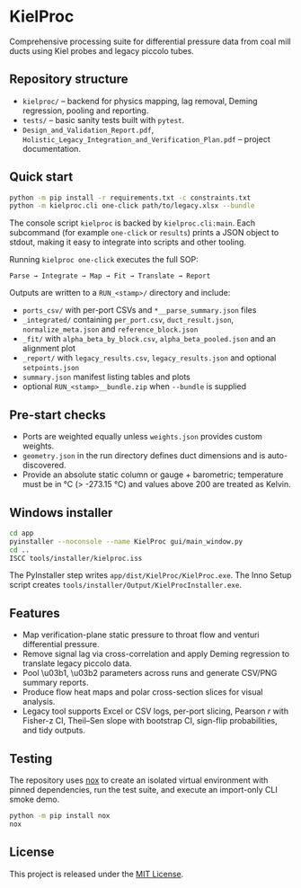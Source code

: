 # KielProc

Comprehensive processing suite for differential pressure data from coal mill ducts using Kiel probes and legacy piccolo tubes.

## Repository structure

- `kielproc/` – backend for physics mapping, lag removal, Deming regression, pooling and reporting.
- `tests/` – basic sanity tests built with `pytest`.
- `Design_and_Validation_Report.pdf`, `Holistic_Legacy_Integration_and_Verification_Plan.pdf` – project documentation.

## Quick start

```bash
python -m pip install -r requirements.txt -c constraints.txt
python -m kielproc.cli one-click path/to/legacy.xlsx --bundle
```

The console script `kielproc` is backed by `kielproc.cli:main`.  Each
subcommand (for example `one-click` or `results`) prints a JSON object to
stdout, making it easy to integrate into scripts and other tooling.

Running `kielproc one-click` executes the full SOP:

```
Parse → Integrate → Map → Fit → Translate → Report
```

Outputs are written to a `RUN_<stamp>/` directory and include:

- `ports_csv/` with per-port CSVs and `*__parse_summary.json` files
- `_integrated/` containing `per_port.csv`, `duct_result.json`,
  `normalize_meta.json` and `reference_block.json`
- `_fit/` with `alpha_beta_by_block.csv`, `alpha_beta_pooled.json` and an
  alignment plot
- `_report/` with `legacy_results.csv`, `legacy_results.json` and optional
  `setpoints.json`
- `summary.json` manifest listing tables and plots
- optional `RUN_<stamp>__bundle.zip` when `--bundle` is supplied

## Pre-start checks

- Ports are weighted equally unless `weights.json` provides custom weights.
- `geometry.json` in the run directory defines duct dimensions and is auto-discovered.
- Provide an absolute static column or gauge + barometric; temperature must be in °C (> -273.15 °C) and values above 200 are treated as Kelvin.

## Windows installer

```bash
cd app
pyinstaller --noconsole --name KielProc gui/main_window.py
cd ..
ISCC tools/installer/kielproc.iss
```

The PyInstaller step writes `app/dist/KielProc/KielProc.exe`.
The Inno Setup script creates `tools/installer/Output/KielProcInstaller.exe`.


## Features

- Map verification-plane static pressure to throat flow and venturi differential pressure.
- Remove signal lag via cross-correlation and apply Deming regression to translate legacy piccolo data.
- Pool \u03b1, \u03b2 parameters across runs and generate CSV/PNG summary reports.
- Produce flow heat maps and polar cross-section slices for visual analysis.
- Legacy tool supports Excel or CSV logs, per-port slicing, Pearson *r* with Fisher-z CI, Theil–Sen slope with bootstrap CI, sign-flip probabilities, and tidy outputs.

## Testing

The repository uses [nox](https://nox.thea.codes/) to create an isolated
virtual environment with pinned dependencies, run the test suite, and execute
an import-only CLI smoke demo.

```bash
python -m pip install nox
nox
```

## License

This project is released under the [MIT License](LICENSE).

